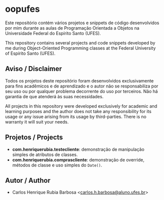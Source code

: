 # oopufes

Este repositório contém vários projetos e snippets de código desenvolvidos por mim durante as aulas de Programação Orientada a Objetos na Universidade Federal do Espírito Santo (UFES).

This repository contains several projects and code snippets developed by me during Object-Oriented Programming classes at the Federal University of Espírito Santo (UFES).

## Aviso / Disclaimer

Todos os projetos deste repositório foram desenvolvidos exclusivamente para fins acadêmicos e de aprendizado e o autor não se responsabiliza por seu uso ou por qualquer problema decorrente do uso por terceiros. Não há garantia de que atenderá às suas necessidades.

All projects in this repository were developed exclusively for academic and learning purposes and the author does not take any responsibility for its usage or any issue arising from its usage by third-parties. There is no warranty it will suit your needs.

## Projetos / Projects

- **com.henriquerubia.testecliente**: demonstração de manipulação simples de atributos de classes.
- **com.henriquerubia.comprascliente**: demonstração de override, métodos de classe e uso simples do `Date()`.

## Autor / Author

- Carlos Henrique Rubia Barbosa \<carlos.h.barbosa@aluno.ufes.br>
